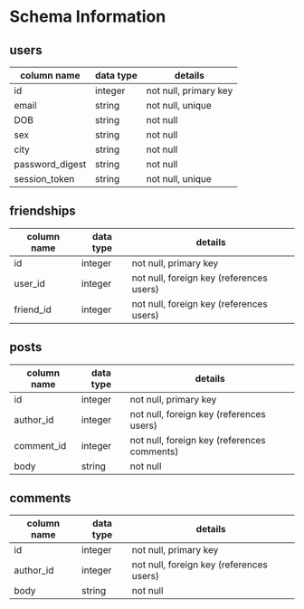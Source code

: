 # Schema Information

## users
column name     | data type | details
----------------|-----------|-----------------------
id              | integer   | not null, primary key
email           | string    | not null, unique
DOB             | string    | not null
sex             | string    | not null
city            | string    | not null
password_digest | string    | not null
session_token   | string    | not null, unique
<!-- include information here such as gender, DOB, etc? -->


## friendships
column name | data type | details
------------|-----------|-----------------------
id          | integer   | not null, primary key
user_id     | integer   | not null, foreign key (references users)
friend_id   | integer   | not null, foreign key (references users)

## posts
column name | data type | details
------------|-----------|-----------------------
id          | integer   | not null, primary key
author_id   | integer   | not null, foreign key (references users)
comment_id  | integer   | not null, foreign key (references comments)
body        | string    | not null

## comments
column name | data type | details
------------|-----------|-----------------------
id          | integer   | not null, primary key
author_id   | integer   | not null, foreign key (references users)
body        | string    | not null
